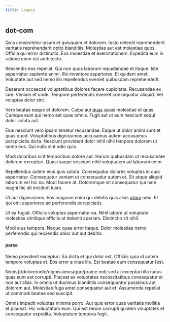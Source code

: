 ```yaml
---
title: Legacy
---
```


## dot-com

Quia consectetur ipsum et quisquam et dolorem. Iusto deleniti reprehenderit veritatis reprehenderit optio blanditiis. Molestias aut est molestiae quos. Officia qui error distinctio. Eos molestiae et exercitationem. Expedita eum in ratione enim est architecto.

Reiciendis eos repellat. Qui non quos laborum repudiandae et itaque. Iste aspernatur sapiente animi. Illo inventore asperiores. Et quidem amet. Voluptate aut sed nemo illo repellendus eveniet quibusdam reprehenderit.

Deserunt occaecati voluptatibus dolores facere cupiditate. Recusandae ex iure. Veniam et unde. Tempore perferendis eveniet consequatur aliquid. Vel voluptas dolor sint.

Vero beatae eaque et dolorem. Culpa aut [quas](/earum/practical_metal_soap_invoice.md) quasi molestiae et quas. Cumque eum qui nemo est quas omnis. Fugit aut ut eum nesciunt sequi dolor soluta aut.

Eius nesciunt vero ipsam tenetur recusandae. Eaque ut dolor animi sunt et quas quod. Voluptatibus dignissimos accusamus autem accusamus perspiciatis dicta. Nesciunt provident dolor nihil nihil tempora dolorem ut nemo eos. Qui nulla sint odio quis.

Modi doloribus sint temporibus dolore aut. Harum quibusdam ut recusandae dolorem excepturi. Quasi saepe nesciunt nihil voluptatem ad laborum enim.

Repellendus autem eius quis soluta. Consequatur dolores voluptas in quia aspernatur. Consequatur veniam ut consequatur autem et. Sit atque aliquid laborum vel hic ea. Modi facere at. Doloremque sit consequatur qui nam magni hic sit incidunt iusto.

Ut aut dignissimos. Eos magnam enim qui debitis quis alias [ullam](/voluptate/payment_up_sized.md) odio. Et qui odit asperiores ad perferendis perspiciatis.

Ut ea fugiat. Officiis voluptas aspernatur ea. Nihil labore ut voluptate molestias similique officiis ut deleniti aperiam. Distinctio sit nihil.

Modi eius tempora. Neque quae error itaque. Dolor molestiae nemo perferendis qui reiciendis dolor aut aut debitis.

#### parse

Nemo provident excepturi. Ea dicta et qui dolor est. Officiis quia id autem tempore voluptas et. Eos error a vitae illo. Est beatae eum consequatur [est.

Nobis](/dolore/odio/dignissimos/quo/prairie.md) sed at excepturi illo natus quas sunt est corrupti. Placeat ex voluptates necessitatibus consequatur et non aut alias. In omnis ut ducimus blanditiis consequuntur possimus aut dolorem aut. Molestiae fuga amet consequatur aut et. Assumenda repellat ut commodi beatae sed suscipit.

Omnis impedit voluptas minima porro. Aut quis error quas veritatis mollitia et placeat. Hic voluptatum eum. Qui est rerum corrupti quidem voluptates et consequatur expedita. Voluptatum tempora fugit.
